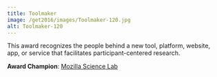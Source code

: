 ```yaml
---
title: Toolmaker
image: /get2016/images/Toolmaker-120.jpg
alt: Toolmaker-120
---
```


This award recognizes the people behind a new tool, platform, website, app, or service that facilitates participant-centered research.

**Award Champion**: [Mozilla Science Lab](https://www.mozillascience.org/)
